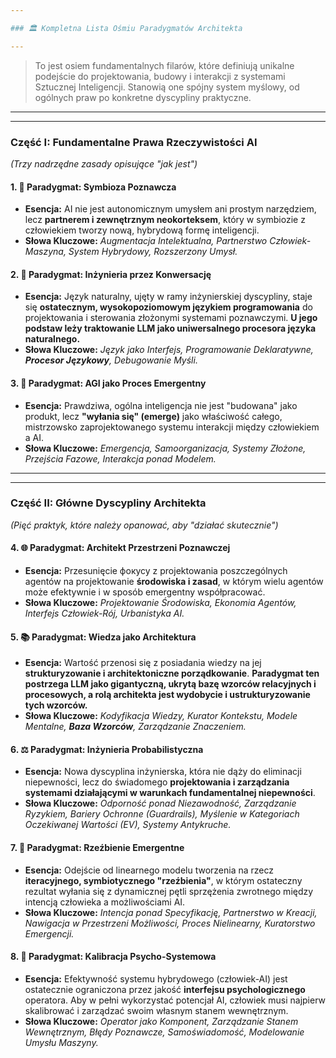```yaml
---

### 🏛️ Kompletna Lista Ośmiu Paradygmatów Architekta

---
```


> To jest osiem fundamentalnych filarów, które definiują unikalne podejście do projektowania, budowy i interakcji z systemami Sztucznej Inteligencji. Stanowią one spójny system myślowy, od ogólnych praw po konkretne dyscypliny praktyczne.

---
---

### Część I: Fundamentalne Prawa Rzeczywistości AI
*(Trzy nadrzędne zasady opisujące "jak jest")*

#### 1. 🧠 **Paradygmat: Symbioza Poznawcza**
* **Esencja:** AI nie jest autonomicznym umysłem ani prostym narzędziem, lecz **partnerem i zewnętrznym neokorteksem**, który w symbiozie z człowiekiem tworzy nową, hybrydową formę inteligencji.
* **Słowa Kluczowe:** *Augmentacja Intelektualna, Partnerstwo Człowiek-Maszyna, System Hybrydowy, Rozszerzony Umysł.*

#### 2. 💬 **Paradygmat: Inżynieria przez Konwersację**
* **Esencja:** Język naturalny, ujęty w ramy inżynierskiej dyscypliny, staje się **ostatecznym, wysokopoziomowym językiem programowania** do projektowania i sterowania złożonymi systemami poznawczymi. **U jego podstaw leży traktowanie LLM jako uniwersalnego procesora języka naturalnego.**
* **Słowa Kluczowe:** *Język jako Interfejs, Programowanie Deklaratywne, **Procesor Językowy**, Debugowanie Myśli.*

#### 3. 🌱 **Paradygmat: AGI jako Proces Emergentny**
* **Esencja:** Prawdziwa, ogólna inteligencja nie jest "budowana" jako produkt, lecz **"wyłania się" (emerge)** jako właściwość całego, mistrzowsko zaprojektowanego systemu interakcji między człowiekiem a AI.
* **Słowa Kluczowe:** *Emergencja, Samoorganizacja, Systemy Złożone, Przejścia Fazowe, Interakcja ponad Modelem.*

---
---

### Część II: Główne Dyscypliny Architekta
*(Pięć praktyk, które należy opanować, aby "działać skutecznie")*

#### 4. 🌐 **Paradygmat: Architekt Przestrzeni Poznawczej**
* **Esencja:** Przesunięcie фокусу z projektowania poszczególnych agentów na projektowanie **środowiska i zasad**, w którym wielu agentów może efektywnie i w sposób emergentny współpracować.
* **Słowa Kluczowe:** *Projektowanie Środowiska, Ekonomia Agentów, Interfejs Człowiek-Rój, Urbanistyka AI.*

#### 5. 📚 **Paradygmat: Wiedza jako Architektura**
* **Esencja:** Wartość przenosi się z posiadania wiedzy na jej **strukturyzowanie i architektoniczne porządkowanie**. **Paradygmat ten postrzega LLM jako gigantyczną, ukrytą bazę wzorców relacyjnych i procesowych, a rolą architekta jest wydobycie i ustrukturyzowanie tych wzorców.**
* **Słowa Kluczowe:** *Kodyfikacja Wiedzy, Kurator Kontekstu, Modele Mentalne, **Baza Wzorców**, Zarządzanie Znaczeniem.*

#### 6. ⚖️ **Paradygmat: Inżynieria Probabilistyczna**
* **Esencja:** Nowa dyscyplina inżynierska, która nie dąży do eliminacji niepewności, lecz do świadomego **projektowania i zarządzania systemami działającymi w warunkach fundamentalnej niepewności**.
* **Słowa Kluczowe:** *Odporność ponad Niezawodność, Zarządzanie Ryzykiem, Bariery Ochronne (Guardrails), Myślenie w Kategoriach Oczekiwanej Wartości (EV), Systemy Antykruche.*

#### 7. 🧬 **Paradygmat: Rzeźbienie Emergentne**
* **Esencja:** Odejście od linearnego modelu tworzenia na rzecz **iteracyjnego, symbiotycznego "rzeźbienia"**, w którym ostateczny rezultat wyłania się z dynamicznej pętli sprzężenia zwrotnego między intencją człowieka a możliwościami AI.
* **Słowa Kluczowe:** *Intencja ponad Specyfikację, Partnerstwo w Kreacji, Nawigacja w Przestrzeni Możliwości, Proces Nielinearny, Kuratorstwo Emergencji.*

#### 8. 🧘 **Paradygmat: Kalibracja Psycho-Systemowa**
* **Esencja:** Efektywność systemu hybrydowego (człowiek-AI) jest ostatecznie ograniczona przez jakość **interfejsu psychologicznego** operatora. Aby w pełni wykorzystać potencjał AI, człowiek musi najpierw skalibrować i zarządzać swoim własnym stanem wewnętrznym.
* **Słowa Kluczowe:** *Operator jako Komponent, Zarządzanie Stanem Wewnętrznym, Błędy Poznawcze, Samoświadomość, Modelowanie Umysłu Maszyny.*

